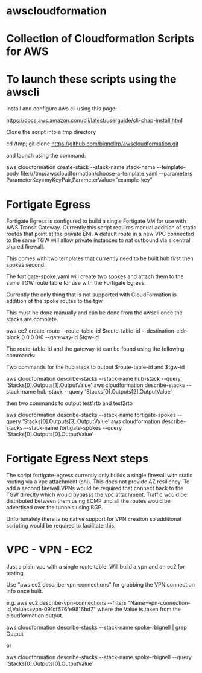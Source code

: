 # awscloudformation
# Collection of Cloudformation Scripts for AWS

# To launch these scripts using the awscli

Install and configure aws cli using this page:

https://docs.aws.amazon.com/cli/latest/userguide/cli-chap-install.html

Clone the script into a tmp directory

cd /tmp; git clone https://github.com/bignellrp/awscloudformation.git
      
and launch using the command:

aws cloudformation create-stack --stack-name stack-name --template-body file:///tmp/awscloudformation/choose-a-template.yaml  --parameters ParameterKey=myKeyPair,ParameterValue="example-key"

# Fortigate Egress

Fortigate Egress is configured to build a single Fortigate VM for use with AWS Transit Gateway.  Currently this script requires manual addition of static routes that point at the private ENI. A default route in a new VPC connected to the same TGW will allow private instances to nat outbound via a central shared firewall.

This comes with two templates that currently need to be built hub first then spokes second.

The fortigate-spoke.yaml will create two spokes and attach them to the same TGW route table for use with the Fortigate Egress.

Currently the only thing that is not supported with CloudFormation is addition of the spoke routes to the tgw.

This must be done manually and can be done from the awscli once the stacks are complete.

aws ec2 create-route --route-table-id $route-table-id --destination-cidr-block 0.0.0.0/0 --gateway-id $tgw-id

The route-table-id and the gateway-id can be found using the following commands:

Two commands for the hub stack to output $route-table-id and $tgw-id

aws cloudformation describe-stacks --stack-name hub-stack --query 'Stacks[0].Outputs[1].OutputValue'
aws cloudformation describe-stacks --stack-name hub-stack --query 'Stacks[0].Outputs[2].OutputValue'

then two commands to output test1rtb and test2rtb

aws cloudformation describe-stacks --stack-name fortigate-spokes --query 'Stacks[0].Outputs[3].OutputValue'
aws cloudformation describe-stacks --stack-name fortigate-spokes --query 'Stacks[0].Outputs[0].OutputValue'


# Fortigate Egress Next steps

The script fortigate-egress currently only builds a single firewall with static routing via a vpc attachment (eni).  This does not provide AZ resiliency.  To add a second firewall VPNs would be required that connect back to the TGW direclty which would bypasss the vpc attachment. Traffic would be distributed between them using ECMP and all the routes would be advertised over the tunnels using BGP.

Unfortunately there is no native support for VPN creation so additional scripting would be required to facilitate this.

# VPC - VPN - EC2

Just a plain vpc with a single route table.  Will build a vpn and an ec2 for testing.

Use "aws ec2 describe-vpn-connections" for grabbing the VPN connection info once built.

e.g. aws ec2 describe-vpn-connections --filters "Name=vpn-connection-id,Values=vpn-091cf676fe9816bd7" where the Value is taken from the cloudformation output.

aws cloudformation describe-stacks --stack-name spoke-rbignell | grep Output

or

aws cloudformation describe-stacks --stack-name spoke-rbignell --query 'Stacks[0].Outputs[0].OutputValue'
